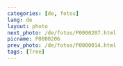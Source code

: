```yaml
---
categories: [de, fotos]
lang: de
layout: photo
next_photo: /de/fotos/P0000207.html
picname: P0000206
prev_photo: /de/fotos/P0000014.html
tags: [Tree]
---
```

